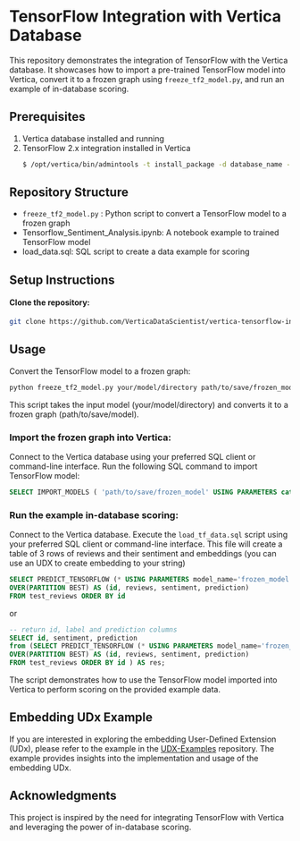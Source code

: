 # TensorFlow Integration with Vertica Database
This repository demonstrates the integration of TensorFlow with the Vertica database. It showcases how to import a pre-trained TensorFlow model into Vertica, convert it to a frozen graph using `freeze_tf2_model.py`, and run an example of in-database scoring.

## Prerequisites
1. Vertica database installed and running
2. TensorFlow 2.x integration installed in Vertica
    ```bash
    $ /opt/vertica/bin/admintools -t install_package -d database_name -p 'password' --package TFIntegration
    ```

## Repository Structure
- `freeze_tf2_model.py` : Python script to convert a TensorFlow model to a frozen graph
- Tensorflow_Sentiment_Analysis.ipynb: A notebook example to trained TensorFlow model
- load_data.sql: SQL script to create a data example for scoring


## Setup Instructions
#### Clone the repository:

```bash
git clone https://github.com/VerticaDataScientist/vertica-tensorflow-integration.git
```

## Usage

Convert the TensorFlow model to a frozen graph:

```bash
python freeze_tf2_model.py your/model/directory path/to/save/frozen_model
```
This script takes the input model (your/model/directory) and converts it to a frozen graph (path/to/save/model).

### Import the frozen graph into Vertica:

Connect to the Vertica database using your preferred SQL client or command-line interface.
Run the following SQL command to import TensorFlow model:

```sql
SELECT IMPORT_MODELS ( 'path/to/save/frozen_model' USING PARAMETERS category='TENSORFLOW');
```
### Run the example in-database scoring:

Connect to the Vertica database.
Execute the `load_tf_data.sql` script using your preferred SQL client or command-line interface. This file will create a table of 3 rows of reviews and their sentiment and embeddings (you can use an UDX to create embedding to your string)

```sql
SELECT PREDICT_TENSORFLOW (* USING PARAMETERS model_name='frozen_model', num_passthru_cols=3) 
OVER(PARTITION BEST) AS (id, reviews, sentiment, prediction) 
FROM test_reviews ORDER BY id
```
or

```sql
-- return id, label and prediction columns
SELECT id, sentiment, prediction
from (SELECT PREDICT_TENSORFLOW (* USING PARAMETERS model_name='frozen_model', num_passthru_cols=3) 
OVER(PARTITION BEST) AS (id, reviews, sentiment, prediction) 
FROM test_reviews ORDER BY id ) AS res;
```

The script demonstrates how to use the TensorFlow model imported into Vertica to perform scoring on the provided example data.


## Embedding UDx Example

If you are interested in exploring the embedding User-Defined Extension (UDx), please refer to the example in the [UDX-Examples](https://github.com/VerticaDataScientist/UDX-Examples/tree/master/scalar-UDXs/embedding) repository. The example provides insights into the implementation and usage of the embedding UDx.


## Acknowledgments
This project is inspired by the need for integrating TensorFlow with Vertica and leveraging the power of in-database scoring.